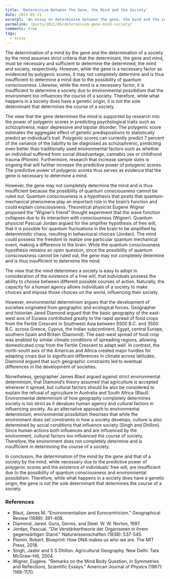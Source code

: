 ```yaml
---
title: 'Determinism Between the Gene, the Mind and the Society'
date: 2021-05-21
excerpt: 'An essay on determinism between the gene, the mind and the society.'
permalink: /posts/2021/05/determinism-gene-mind-society/
comments: true
tags:
  - essay
---
```


The determination of a mind by the gene and the determination of a society by the mind assumes strict criteria that the determinant, the gene and mind, must be necessary and sufficient to determine the determined, the mind and society, respectively. However, while the gene is a necessary factor as evidenced by polygenic scores, it may not completely determine and is thus insufficient to determine a mind due to the possibility of quantum consciousness. Likewise, while the mind is a necessary factor, it is insufficient to determine a society due to environmental possibilism that the environment too influences the course of a society. Therefore, while what happens in a society does have a genetic origin, it is not the sole determinant that determines the course of a society.

The view that the gene determines the mind is supported by research into the power of polygenic scores in predicting psychological traits such as schizophrenia, major depressive and bipolar disorder. The polygenic score estimates the aggregate effect of genetic predispositions to statistically predict an individual’s trait. Polygenic scores can currently predict 7 percent of the variance of the liability to be diagnosed as schizophrenic, predicting even better than traditionally used environmental factors such as whether an individual suffered from social disadvantage, cannabis use or childhood trauma (Plomin). Furthermore, research that increase sample sizes is ongoing that will further increase the predictive power of polygenic scores. The predictive power of polygenic scores thus serves as evidence that the gene is necessary to determine a mind.

However, the gene may not completely determine the mind and is thus insufficient because the possibility of quantum consciousness cannot be ruled out. Quantum consciousness is a hypothesis that posits that quantum-mechanical phenomena play an important role in the brain’s function and could explain consciousness. Theoretical physicist Eugene Wigner proposed the “Wigner’s friend” thought experiment that the wave function collapses due to its interaction with consciousness (Wigner). Quantum physicist Pascual Jordan argued for the amplifier hypothesis of free will, that it is possible for quantum fluctuations in the brain to be amplified by deterministic chaos, resulting in behavioural choices (Jordan). The mind could possess the freedom to realize one particular quantum mechanical event, making a difference to the brain. While the quantum consciousness hypothesis remains an open question, since the possibility of quantum consciousness cannot be ruled out, the gene may not completely determine and is thus insufficient to determine the mind.

The view that the mind determines a society is easy to adopt in consideration of the existence of a free will, that individuals possess the ability to choose between different possible courses of action. Naturally, the capacity for a human agency allows individuals of a society to make choices and impose those choices on the world, influencing their society.

However, environmental determinism argues that the development of societies originated from geographic and ecological forces. Geographer and historian Jared Diamond argued that the basic geography of the east-west axis of Eurasia contributed greatly to the rapid spread of food crops from the Fertile Crescent in Southwest Asia between 6500 B.C. and 3500 B.C. across Greece, Cyprus, the Indian subcontinent, Egypt, central Europe, southern Spain and Britain (Diamond). The east-west spread of food crop was enabled by similar climate conditions of spreading regions, allowing domesticated crop from the Fertile Crescent to adapt well. In contrast, the north-south axis of the Americas and Africa created major hurdles for adapting crops due to significant differences in climate across latitudes. Diamond argued that such geographic constraints led to eventual differences in the development of societies.

Nonetheless, geographer James Blaut argued against strict environmental determinism, that Diamond’s theory assumed that agriculture is accepted wherever it spread, but cultural factors should be also be considered to explain the refusal of agriculture in Australia and South Africa (Blaut). Environmental determinism of how geography completely determines society is too strict as it devalues human agency and cultural factors in influencing society. As an alternative approach to environmental determinism, environmental possibilism theorises that while the environment does set constraints in how a society develops, culture is also determined by social conditions that influence society (Singh and Dhillon). Since human actions both influences and are influenced by the environment, cultural factors too influenced the course of society. Therefore, the environment does not completely determine and is insufficient in determining the course of a society.

In conclusion, the determination of the mind by the gene and that of a society by the mind, while necessary due to the predictive power of polygenic scores and the existence of individuals’ free will, are insufficient due to the possibility of quantum consciousness and environmental possibilism. Therefore, while what happens in a society does have a genetic origin, the gene is not the sole determinant that determines the course of a society.

### References
* Blaut, James M. "Environmentalism and Eurocentricism." Geographical Review (1999): 391-408.
* Diamond, Jared. Guns, Germs, and Steel. W. W. Norton, 1997.
* Jordan, Pascual. "Die Verstärkertheorie der Organismen in ihrem gegenwärtigen Stand." Naturwissenschaften (1938): 537-545.
* Plomin, Robert. Blueprint: How DNA makes us who we are. The MIT Press, 2018.
* Singh, Jasbir and S S Dhillon. Agricultural Geography. New Delhi: Tata McGraw-Hill, 2004.
* Wigner, Eugene. "Remarks on the Mind Body Question, in Symmetries and Reflections, Scientific Essays." American Journal of Physics (1967): 1169-1170.
